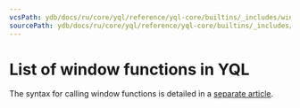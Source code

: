 ```yaml
---
vcsPath: ydb/docs/ru/core/yql/reference/yql-core/builtins/_includes/window/intro.md
sourcePath: ydb/docs/ru/core/yql/reference/yql-core/builtins/_includes/window/intro.md
---
```

# List of window functions in YQL
The syntax for calling window functions is detailed in a [separate article](../../../syntax/window.md).
